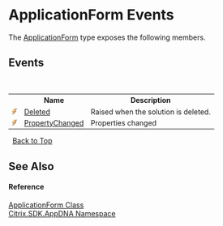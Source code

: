 # ApplicationForm Events
 

The <a href="1c746a3e-db60-fde0-bc59-7d4d24fc501c">ApplicationForm</a> type exposes the following members.


## Events
&nbsp;<table><tr><th></th><th>Name</th><th>Description</th></tr><tr><td>![Public event](media/pubevent.gif "Public event")</td><td><a href="fd811930-a54c-67ca-4c9c-3a2a5b93a765">Deleted</a></td><td>
Raised when the solution is deleted.</td></tr><tr><td>![Public event](media/pubevent.gif "Public event")</td><td><a href="c7545dea-ba88-e233-9039-738d5c590261">PropertyChanged</a></td><td>
Properties changed</td></tr></table>&nbsp;
<a href="#applicationform-events">Back to Top</a>

## See Also


#### Reference
<a href="1c746a3e-db60-fde0-bc59-7d4d24fc501c">ApplicationForm Class</a><br /><a href="fe2d265b-410b-8b11-1eb4-a790e0b062bf">Citrix.SDK.AppDNA Namespace</a><br />